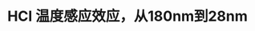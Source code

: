 ---
title: HCI 温度感应效应，从180nm到28nm
authors: X. Federspiel, A. Camara, A. Michard, C.Diouf , F. Cacho
id: HTSEF1T2N
link: https://sci-hub.ru/10.1109/irps46558.2021.9405146
---